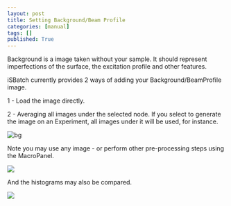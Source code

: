 ```yaml
---
layout: post
title: Setting Background/Beam Profile
categories: [manual]
tags: []
published: True
---
```


Background is a image taken without your sample. It should represent imperfections of the surface, the excitation profile and other features.

iSBatch currently provides 2 ways of adding your Background/BeamProfile image.

 1 - Load the image directly.

 2 - Averaging all images under the selected node. If you select to generate the image on an Experiment, all images under it will be used, for instance.

![bg]({{site.baseurl}}/images/manual/setBackground.png)

Note you may use any image - or perform other pre-processing steps using the MacroPanel.

![]({{site.baseurl}}/images/manual/flattenComparison.png)

And the histograms may also be compared.

![]({{site.baseurl}}/images/manual/flattenComparisonHist.png)
